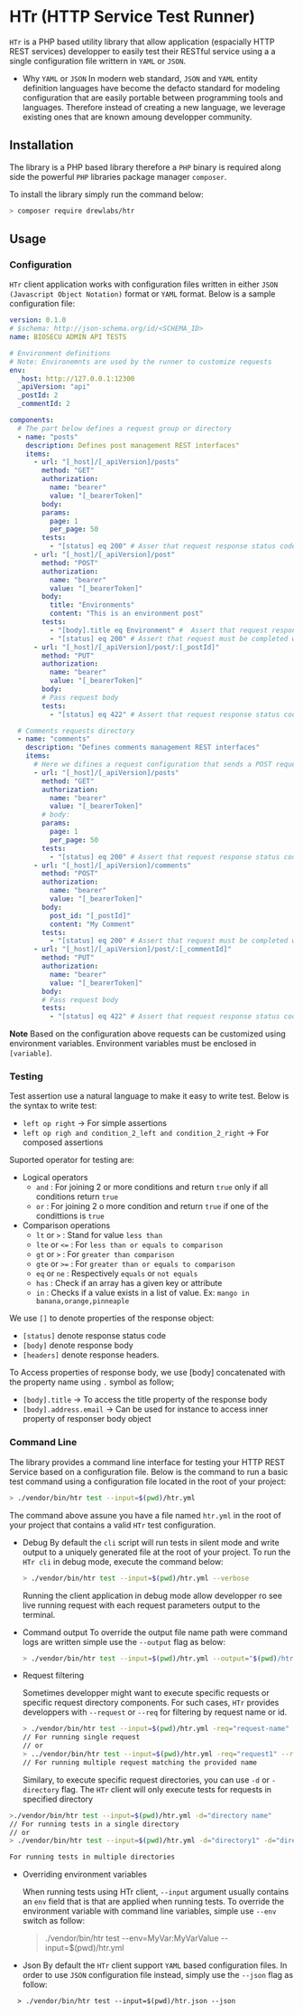 # HTr (HTTP Service Test Runner)

`HTr` is a PHP based utility library that allow application (espacially HTTP REST services) developper to easily test their RESTful service using a a single configuration file writtern in `YAML` or `JSON`.

- Why `YAML` or `JSON`
  In modern web standard, `JSON` and `YAML` entity definition languages have become the defacto standard for modeling configuration that are easily portable between programming tools and languages. Therefore instead of creating a new language, we leverage existing ones that are known amoung developper community.

## Installation

The library is a PHP based library therefore a `PHP` binary is required along side the powerful `PHP` libraries package manager `composer`.

To install the library simply run the command below:

```bash
> composer require drewlabs/htr
```

## Usage

### Configuration

`HTr` client application works with configuration files written in either `JSON (Javascript Object Notation)` format or `YAML` format. Below is a sample configuration file:

```yaml
version: 0.1.0
# $schema: http://json-schema.org/id/<SCHEMA_ID>
name: BIOSECU ADMIN API TESTS

# Environment definitions
# Note: Environemnts are used by the runner to customize requests
env:
  _host: http://127.0.0.1:12300
  _apiVersion: "api"
  _postId: 2
  _commentId: 2

components:
  # The part below defines a request group or directory
  - name: "posts"
    description: Defines post management REST interfaces"
    items:
      - url: "[_host]/[_apiVersion]/posts"
        method: "GET"
        authorization:
          name: "bearer"
          value: "[_bearerToken]"
        body:
        params:
          page: 1
          per_page: 50
        tests:
          - "[status] eq 200" # Asser that request response status code == 200
      - url: "[_host]/[_apiVersion]/post"
        method: "POST"
        authorization:
          name: "bearer"
          value: "[_bearerToken]"
        body:
          title: "Environments"
          content: "This is an environment post"
        tests:
          - "[body].title eq Environment" #  Assert that request response body is has title field == Environments
          - "[status] eq 200" # Assert that request must be completed with status code 200
      - url: "[_host]/[_apiVersion]/post/:[_postId]"
        method: "PUT"
        authorization:
          name: "bearer"
          value: "[_bearerToken]"
        body:
        # Pass request body
        tests:
          - "[status] eq 422" # Assert that request response status code is 422

  # Comments requests directory
  - name: "comments"
    description: "Defines comments management REST interfaces"
    items:
      # Here we difines a request configuration that sends a POST request to http://127.0.0.1:12300/api/comments
      - url: "[_host]/[_apiVersion]/posts"
        method: "GET"
        authorization:
          name: "bearer"
          value: "[_bearerToken]"
        # body:
        params:
          page: 1
          per_page: 50
        tests:
          - "[status] eq 200" # Assert that request response status code == 200
      - url: "[_host]/[_apiVersion]/comments"
        method: "POST"
        authorization:
          name: "bearer"
          value: "[_bearerToken]"
        body:
          post_id: "[_postId]"
          content: "My Comment"
        tests:
          - "[status] eq 200" # Assert that request must be completed with status code 200
      - url: "[_host]/[_apiVersion]/post/:[_commentId]"
        method: "PUT"
        authorization:
          name: "bearer"
          value: "[_bearerToken]"
        body:
        # Pass request body
        tests:
          - "[status] eq 422" # Assert that request response status code is 422
```

**Note** Based on the configuration above requests can be customized using environment variables. Environment variables must be enclosed in `[variable]`.

### Testing

Test assertion use a natural language to make it easy to write test. Below is the syntax to write test:

- `left op right` -> For simple assertions
- `left op righ and condition_2_left and condition_2_right` -> For composed assertions

Suported operator for testing are:

- Logical operators
  - `and` : For joining 2 or more conditions and return `true` only if all conditions return `true`
  - `or` : For joining 2 o more condition and return `true` if one of the condittions is `true`
- Comparison operations
  - `lt` or `>` : Stand for value `less than`
  - `lte` or `<=` : For `less than or equals to comparison`
  - `gt` or `>` : For `greater than comparison`
  - `gte` or `>=` : For `greater than or equals to comparison`
  - `eq` or `ne` : Respectively `equals` or `not equals`
  - `has` : Check if an array has a given key or attribute
  - `in` : Checks if a value exists in a list of value. Ex: `mango in banana,orange,pinneaple`

We use `[]` to denote properties of the response object:

- `[status]` denote response status code
- `[body]` denote response body
- `[headers]` denote response headers.

To Access properties of response body, we use [body] concatenated with the property name using `.` symbol as follow;

- `[body].title` -> To access the title property of the response body
- `[body].address.email` -> Can be used for instance to access inner property of responser body object

### Command Line

The library provides a command line interface for testing your HTTP REST Service based on a configuration file. Below is the command to run a basic test command using a configuration file located in the root of your project:

```bash
> ./vendor/bin/htr test --input=$(pwd)/htr.yml
```

The command above assune you have a file named `htr.yml` in the root of your project that contains a valid `HTr` test configuration.

- Debug
  By default the `cli` script will run tests in silent mode and write output to a uniquely generated file at the root of your project. To run the `HTr cli` in debug mode, execute the command below:

  ```bash
  > ./vendor/bin/htr test --input=$(pwd)/htr.yml --verbose
  ```

  Running the client application in debug mode allow developper ro see live running request with each request parameters output to the terminal.
- Command output
  To override the output file name path were command logs are written simple use the `--output` flag as below:

  ```bash
  > ./vendor/bin/htr test --input=$(pwd)/htr.yml --output="$(pwd)/htr.log"
  ```
- Request filtering

  Sometimes developper might want to execute specific requests or specific request directory components. For such cases, `HTr` provides developpers with `--request` or `--req` for filtering by request name or id.

  ```bash
  > ./vendor/bin/htr test --input=$(pwd)/htr.yml -req="request-name"
  // For running single request
  // or
  > ../vendor/bin/htr test --input=$(pwd)/htr.yml -req="request1" --req="request2"
  // For running multiple request matching the provided name
  ```

  Similary, to execute specific request directories, you can use `-d` or `-directory` flag. The `HTr` client will only execute tests for requests in specified directory

```bash
>./vendor/bin/htr test --input=$(pwd)/htr.yml -d="directory name"
// For running tests in a single directory
// or
> ./vendor/bin/htr test --input=$(pwd)/htr.yml -d="directory1" -d="directory2"

For running tests in multiple directories
```


- Overriding environment variables

  When running tests using HTr client, `--input` argument usually contains an `env` field that is that are applied when running tests. To override the environment variable with command line variables, simple use `--env` switch as follow:

  > ./vendor/bin/htr test --env=MyVar:MyVarValue --input=$(pwd)/htr.yml
  >
- Json
  By default the `HTr` client support `YAML` based configuration files. In order to use `JSON` configuration file instead, simply use the `--json` flag as follow:

```
  > ./vendor/bin/htr test --input=$(pwd)/htr.json --json

```
